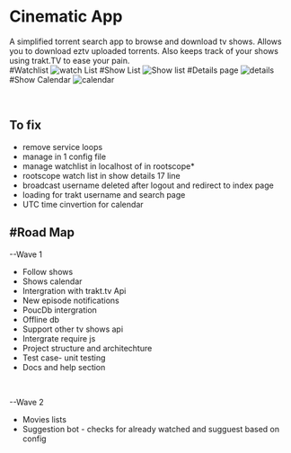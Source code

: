 # Cinematic App
A simplified torrent search app to browse and download tv shows. Allows you to download eztv uploaded torrents. Also keeps track of your shows using trakt.TV to ease your pain.
<br>
#Watchlist
![watch List](https://github.com/leorajdsouza/cinematic/blob/master/screenshot/watchlist.png)
#Show List
![Show list](https://github.com/leorajdsouza/cinematic/blob/master/screenshot/showlist.png)
#Details page
![details](https://github.com/leorajdsouza/cinematic/blob/master/screenshot/details.png)
#Show Calendar
![calendar](https://github.com/leorajdsouza/cinematic/blob/master/screenshot/calendar.png)

<br>

 To fix
 ------
 - remove service loops 
 - manage in 1 config file
 - manage watchlist in localhost of in rootscope* 
 - rootscope watch list in show details 17 line
 - broadcast username deleted after logout and redirect to index page
 - loading for trakt username and search page
 - UTC time cinvertion for calendar

 
#Road Map
--------
--Wave 1<br>
- Follow shows <br>
- Shows calendar <br>
- Intergration with trakt.tv Api <br>
- New episode notifications <br>
- PoucDb intergration<br>
- Offline db<br>
- Support other tv shows api<br>
- Intergrate require js <br>
- Project structure and architechture<br>
- Test case- unit testing<br>
- Docs and help section<br>
<br>

--Wave 2<br>
- Movies lists
- Suggestion bot - checks for already watched and sugguest based on config
